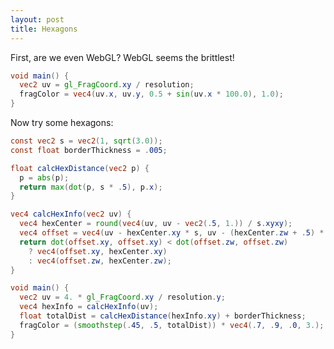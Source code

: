 ```yaml
---
layout: post
title: Hexagons
---
```


First, are we even WebGL? WebGL seems the brittlest!

```glsl
void main() {
  vec2 uv = gl_FragCoord.xy / resolution;
  fragColor = vec4(uv.x, uv.y, 0.5 + sin(uv.x * 100.0), 1.0);
}
```

Now try some hexagons:

```glsl
const vec2 s = vec2(1, sqrt(3.0));
const float borderThickness = .005;

float calcHexDistance(vec2 p) {
  p = abs(p);
  return max(dot(p, s * .5), p.x);
}

vec4 calcHexInfo(vec2 uv) {
  vec4 hexCenter = round(vec4(uv, uv - vec2(.5, 1.)) / s.xyxy);
  vec4 offset = vec4(uv - hexCenter.xy * s, uv - (hexCenter.zw + .5) * s);
  return dot(offset.xy, offset.xy) < dot(offset.zw, offset.zw)
    ? vec4(offset.xy, hexCenter.xy)
    : vec4(offset.zw, hexCenter.zw);
}

void main() {
  vec2 uv = 4. * gl_FragCoord.xy / resolution.y;
  vec4 hexInfo = calcHexInfo(uv);
  float totalDist = calcHexDistance(hexInfo.xy) + borderThickness;
  fragColor = (smoothstep(.45, .5, totalDist)) * vec4(.7, .9, .0, 3.);
}
```


<script>
// Ah, WebGL bad, very bad!
// It all state and mutation and global variables...
//
// They can't get the naming/numbering make any sense whatsoever:
// WebGL 1.0 is based on OpenGL ES 2.0, which uses GLSL ES 1.00
// WebGL 2.0 is based on OpenGL ES 3.0, which uses GLSL ES 3.00

const vertices = new Float32Array([
  -1, -1, 1, -1, -1, 1,
  -1, 1, 1, -1, 1, 1,
]);

const vsSource = `#version 300 es
precision mediump float;

in vec4 position;
out vec2 fragCoord;

void main() {
  gl_Position = position;
  fragCoord = position.xy;
}
`

function compileShader(gl, source, type) {
  const shader = gl.createShader(type);
  gl.shaderSource(shader, source);
  gl.compileShader(shader);
  if (!gl.getShaderParameter(shader, gl.COMPILE_STATUS)) {
    console.error(gl.getShaderInfoLog(shader));
    gl.deleteShader(shader);
  }
  return shader;
}

function createProgram(gl, fsSource) {
  const program = gl.createProgram();
  gl.attachShader(program, compileShader(gl, vsSource, gl.VERTEX_SHADER));
  gl.attachShader(program, compileShader(gl, fsSource, gl.FRAGMENT_SHADER));
  gl.linkProgram(program);
  return program;
}

function draw(canvas, fsSource) {
  gl = canvas.getContext("webgl2");
  gl.viewport(0, 0, canvas.width, canvas.height);

  const program = createProgram(gl, fsSource);
  gl.useProgram(program);
  gl.uniform2f(gl.getUniformLocation(program, "resolution"), gl.canvas.width, gl.canvas.height);
  gl.drawArrays(gl.TRIANGLES, 0, 6);
  gl.useProgram(program);

  const buffer = gl.createBuffer();
  gl.bindBuffer(gl.ARRAY_BUFFER, buffer);
  gl.bufferData(gl.ARRAY_BUFFER, vertices, gl.STATIC_DRAW);

  const posLoc = gl.getAttribLocation(program, "position");
  gl.enableVertexAttribArray(posLoc);
  gl.vertexAttribPointer(posLoc, 2, gl.FLOAT, false, 0, 0);

  gl.drawArrays(gl.TRIANGLES, 0, 6);
}

function addCanvasesById(id) {
  document.querySelectorAll(`#${id} pre`).forEach(pre => {
    const p = document.createElement("p");
    const canvas = document.createElement("canvas");
    p.appendChild(canvas);
    pre.parentNode.parentNode.insertBefore(p, pre.parentNode.nextSibling);

    canvas.width = canvas.parentElement.clientWidth;
    canvas.height = canvas.parentElement.clientWidth / 2;
    fsSource = `#version 300 es
      precision mediump float;

      out vec4 fragColor;
      uniform vec2 resolution;
      ` + pre.textContent
    draw(canvas, fsSource);
  });
}

addCanvasesById("hexagons");
</script>
